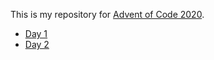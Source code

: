 This is my repository for [Advent of Code 2020](https://adventofcode.com/2020).

- [Day 1](day-01/)
- [Day 2](day-02/)
